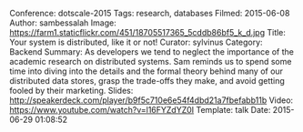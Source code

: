 Conference: dotscale-2015
Tags: research, databases
Filmed: 2015-06-08
Author: sambessalah
Image: https://farm1.staticflickr.com/451/18705517365_5cddb86bf5_k_d.jpg
Title: Your system is distributed, like it or not!
Curator: sylvinus
Category: Backend
Summary: As developers we tend to neglect the importance of the academic research on distributed systems. Sam reminds us to spend some time into diving into the details and the formal theory behind many of our distributed data stores, grasp the trade-offs they make, and avoid getting fooled by their marketing.
Slides: http://speakerdeck.com/player/b9f5c710e6e54f4dbd21a7fbefabb11b
Video: https://www.youtube.com/watch?v=l16FYZdYZ0I
Template: talk
Date: 2015-06-29 01:08:52
